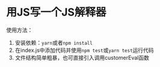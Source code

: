 # 用JS写一个JS解释器
使用方法：

1. 安装依赖：`yarn`或者`npm install` 
1. 在index.js中添加代码并使用`npm test`或`yarn test`运行代码
1. 文件结构简单粗暴，也可直接引入调用customerEval函数